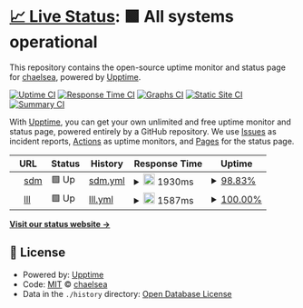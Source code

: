 # [📈 Live Status](https://demo.upptime.js.org): <!--live status--> **🟩 All systems operational**

This repository contains the open-source uptime monitor and status page for [chaelsea](https://demo.upptime.js.org), powered by [Upptime](https://github.com/upptime/upptime).

[![Uptime CI](https://github.com/chaelsea/upptime/workflows/Uptime%20CI/badge.svg)](https://github.com/chaelsea/upptime/actions?query=workflow%3A%22Uptime+CI%22)
[![Response Time CI](https://github.com/chaelsea/upptime/workflows/Response%20Time%20CI/badge.svg)](https://github.com/chaelsea/upptime/actions?query=workflow%3A%22Response+Time+CI%22)
[![Graphs CI](https://github.com/chaelsea/upptime/workflows/Graphs%20CI/badge.svg)](https://github.com/chaelsea/upptime/actions?query=workflow%3A%22Graphs+CI%22)
[![Static Site CI](https://github.com/chaelsea/upptime/workflows/Static%20Site%20CI/badge.svg)](https://github.com/chaelsea/upptime/actions?query=workflow%3A%22Static+Site+CI%22)
[![Summary CI](https://github.com/chaelsea/upptime/workflows/Summary%20CI/badge.svg)](https://github.com/chaelsea/upptime/actions?query=workflow%3A%22Summary+CI%22)

With [Upptime](https://upptime.js.org), you can get your own unlimited and free uptime monitor and status page, powered entirely by a GitHub repository. We use [Issues](https://github.com/chaelsea/upptime/issues) as incident reports, [Actions](https://github.com/chaelsea/upptime/actions) as uptime monitors, and [Pages](https://demo.upptime.js.org) for the status page.

<!--start: status pages-->
<!-- This summary is generated by Upptime (https://github.com/upptime/upptime) -->
<!-- Do not edit this manually, your changes will be overwritten -->
<!-- prettier-ignore -->
| URL | Status | History | Response Time | Uptime |
| --- | ------ | ------- | ------------- | ------ |
| <img alt="" src="https://icons.duckduckgo.com/ip3/www.sdm.go.kr.ico" height="13"> [sdm](https://www.sdm.go.kr/index.do) | 🟩 Up | [sdm.yml](https://github.com/chaelsea000/upptime/commits/HEAD/history/sdm.yml) | <details><summary><img alt="Response time graph" src="./graphs/sdm/response-time-week.png" height="20"> 1930ms</summary><br><a href="https://chaelsea.github.io/upptime/history/sdm"><img alt="Response time 1994" src="https://img.shields.io/endpoint?url=https%3A%2F%2Fraw.githubusercontent.com%2Fchaelsea000%2Fupptime%2FHEAD%2Fapi%2Fsdm%2Fresponse-time.json"></a><br><a href="https://chaelsea.github.io/upptime/history/sdm"><img alt="24-hour response time 2006" src="https://img.shields.io/endpoint?url=https%3A%2F%2Fraw.githubusercontent.com%2Fchaelsea000%2Fupptime%2FHEAD%2Fapi%2Fsdm%2Fresponse-time-day.json"></a><br><a href="https://chaelsea.github.io/upptime/history/sdm"><img alt="7-day response time 1930" src="https://img.shields.io/endpoint?url=https%3A%2F%2Fraw.githubusercontent.com%2Fchaelsea000%2Fupptime%2FHEAD%2Fapi%2Fsdm%2Fresponse-time-week.json"></a><br><a href="https://chaelsea.github.io/upptime/history/sdm"><img alt="30-day response time 2394" src="https://img.shields.io/endpoint?url=https%3A%2F%2Fraw.githubusercontent.com%2Fchaelsea000%2Fupptime%2FHEAD%2Fapi%2Fsdm%2Fresponse-time-month.json"></a><br><a href="https://chaelsea.github.io/upptime/history/sdm"><img alt="1-year response time 1994" src="https://img.shields.io/endpoint?url=https%3A%2F%2Fraw.githubusercontent.com%2Fchaelsea000%2Fupptime%2FHEAD%2Fapi%2Fsdm%2Fresponse-time-year.json"></a></details> | <details><summary><a href="https://chaelsea.github.io/upptime/history/sdm">98.83%</a></summary><a href="https://chaelsea.github.io/upptime/history/sdm"><img alt="All-time uptime 99.95%" src="https://img.shields.io/endpoint?url=https%3A%2F%2Fraw.githubusercontent.com%2Fchaelsea000%2Fupptime%2FHEAD%2Fapi%2Fsdm%2Fuptime.json"></a><br><a href="https://chaelsea.github.io/upptime/history/sdm"><img alt="24-hour uptime 100.00%" src="https://img.shields.io/endpoint?url=https%3A%2F%2Fraw.githubusercontent.com%2Fchaelsea000%2Fupptime%2FHEAD%2Fapi%2Fsdm%2Fuptime-day.json"></a><br><a href="https://chaelsea.github.io/upptime/history/sdm"><img alt="7-day uptime 98.83%" src="https://img.shields.io/endpoint?url=https%3A%2F%2Fraw.githubusercontent.com%2Fchaelsea000%2Fupptime%2FHEAD%2Fapi%2Fsdm%2Fuptime-week.json"></a><br><a href="https://chaelsea.github.io/upptime/history/sdm"><img alt="30-day uptime 99.73%" src="https://img.shields.io/endpoint?url=https%3A%2F%2Fraw.githubusercontent.com%2Fchaelsea000%2Fupptime%2FHEAD%2Fapi%2Fsdm%2Fuptime-month.json"></a><br><a href="https://chaelsea.github.io/upptime/history/sdm"><img alt="1-year uptime 99.95%" src="https://img.shields.io/endpoint?url=https%3A%2F%2Fraw.githubusercontent.com%2Fchaelsea000%2Fupptime%2FHEAD%2Fapi%2Fsdm%2Fuptime-year.json"></a></details>
| <img alt="" src="https://icons.duckduckgo.com/ip3/www.sdm.go.kr.ico" height="13"> [lll](http://www.sdm.go.kr/lll/user/home.do) | 🟩 Up | [lll.yml](https://github.com/chaelsea000/upptime/commits/HEAD/history/lll.yml) | <details><summary><img alt="Response time graph" src="./graphs/lll/response-time-week.png" height="20"> 1587ms</summary><br><a href="https://chaelsea.github.io/upptime/history/lll"><img alt="Response time 1271" src="https://img.shields.io/endpoint?url=https%3A%2F%2Fraw.githubusercontent.com%2Fchaelsea000%2Fupptime%2FHEAD%2Fapi%2Flll%2Fresponse-time.json"></a><br><a href="https://chaelsea.github.io/upptime/history/lll"><img alt="24-hour response time 1540" src="https://img.shields.io/endpoint?url=https%3A%2F%2Fraw.githubusercontent.com%2Fchaelsea000%2Fupptime%2FHEAD%2Fapi%2Flll%2Fresponse-time-day.json"></a><br><a href="https://chaelsea.github.io/upptime/history/lll"><img alt="7-day response time 1587" src="https://img.shields.io/endpoint?url=https%3A%2F%2Fraw.githubusercontent.com%2Fchaelsea000%2Fupptime%2FHEAD%2Fapi%2Flll%2Fresponse-time-week.json"></a><br><a href="https://chaelsea.github.io/upptime/history/lll"><img alt="30-day response time 1479" src="https://img.shields.io/endpoint?url=https%3A%2F%2Fraw.githubusercontent.com%2Fchaelsea000%2Fupptime%2FHEAD%2Fapi%2Flll%2Fresponse-time-month.json"></a><br><a href="https://chaelsea.github.io/upptime/history/lll"><img alt="1-year response time 1271" src="https://img.shields.io/endpoint?url=https%3A%2F%2Fraw.githubusercontent.com%2Fchaelsea000%2Fupptime%2FHEAD%2Fapi%2Flll%2Fresponse-time-year.json"></a></details> | <details><summary><a href="https://chaelsea.github.io/upptime/history/lll">100.00%</a></summary><a href="https://chaelsea.github.io/upptime/history/lll"><img alt="All-time uptime 99.99%" src="https://img.shields.io/endpoint?url=https%3A%2F%2Fraw.githubusercontent.com%2Fchaelsea000%2Fupptime%2FHEAD%2Fapi%2Flll%2Fuptime.json"></a><br><a href="https://chaelsea.github.io/upptime/history/lll"><img alt="24-hour uptime 100.00%" src="https://img.shields.io/endpoint?url=https%3A%2F%2Fraw.githubusercontent.com%2Fchaelsea000%2Fupptime%2FHEAD%2Fapi%2Flll%2Fuptime-day.json"></a><br><a href="https://chaelsea.github.io/upptime/history/lll"><img alt="7-day uptime 100.00%" src="https://img.shields.io/endpoint?url=https%3A%2F%2Fraw.githubusercontent.com%2Fchaelsea000%2Fupptime%2FHEAD%2Fapi%2Flll%2Fuptime-week.json"></a><br><a href="https://chaelsea.github.io/upptime/history/lll"><img alt="30-day uptime 100.00%" src="https://img.shields.io/endpoint?url=https%3A%2F%2Fraw.githubusercontent.com%2Fchaelsea000%2Fupptime%2FHEAD%2Fapi%2Flll%2Fuptime-month.json"></a><br><a href="https://chaelsea.github.io/upptime/history/lll"><img alt="1-year uptime 99.99%" src="https://img.shields.io/endpoint?url=https%3A%2F%2Fraw.githubusercontent.com%2Fchaelsea000%2Fupptime%2FHEAD%2Fapi%2Flll%2Fuptime-year.json"></a></details>

<!--end: status pages-->

[**Visit our status website →**](https://demo.upptime.js.org)

## 📄 License

- Powered by: [Upptime](https://github.com/upptime/upptime)
- Code: [MIT](./LICENSE) © [chaelsea](https://demo.upptime.js.org)
- Data in the `./history` directory: [Open Database License](https://opendatacommons.org/licenses/odbl/1-0/)
